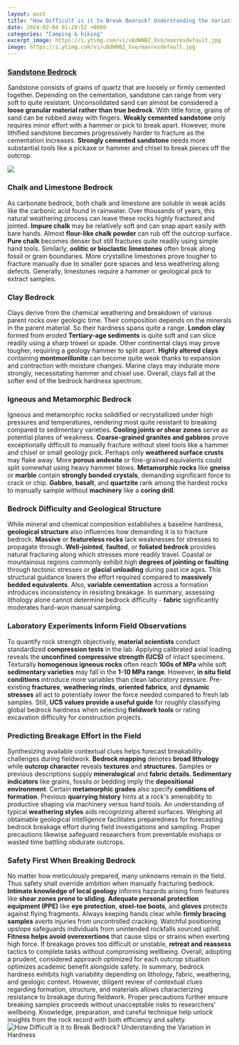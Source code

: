 ```yaml
---
layout: post
title: "How Difficult is it to Break Bedrock? Understanding the Variation in Hardness"
date: 2024-02-04 01:29:52 +0000
categories: "Camping & hiking"
excerpt_image: https://i.ytimg.com/vi/u8dWNBZ_Xvo/maxresdefault.jpg
image: https://i.ytimg.com/vi/u8dWNBZ_Xvo/maxresdefault.jpg
---
```


### [Sandstone Bedrock](https://store.fi.io.vn/collection/abston) 
Sandstone consists of grains of quartz that are loosely or firmly cemented together. Depending on the cementation, sandstone can range from very soft to quite resistant. Unconsolidated sand can almost be considered a **loose granular material rather than true bedrock**. With little force, grains of sand can be rubbed away with fingers. **Weakly cemented sandstone** only requires minor effort with a hammer or pick to break apart. However, more lithified sandstone becomes progressively harder to fracture as the cementation increases. **Strongly cemented sandstone** needs more substantial tools like a pickaxe or hammer and chisel to break pieces off the outcrop. 

![](https://i.ytimg.com/vi/aZ5Edj0RYts/maxresdefault.jpg)
### **Chalk and Limestone Bedrock**
As carbonate bedrock, both chalk and limestone are soluble in weak acids like the carbonic acid found in rainwater. Over thousands of years, this natural weathering process can leave these rocks highly fractured and jointed. **Impure chalk** may be relatively soft and can snap apart easily with bare hands. Almost **flour-like chalk powder** can rub off the outcrop surface. **Pure chalk** becomes denser but still fractures quite readily using simple hand tools. Similarly, **oolitic or bioclastic limestones** often break along fossil or grain boundaries. More crystalline limestones prove tougher to fracture manually due to smaller pore spaces and less weathering along defects. Generally, limestones require a hammer or geological pick to extract samples.
### **Clay Bedrock** 
Clays derive from the chemical weathering and breakdown of various parent rocks over geologic time. Their composition depends on the minerals in the parent material. So their hardness spans quite a range. **London clay** formed from eroded **Tertiary-age sediments** is quite soft and can slice readily using a sharp trowel or spade. Other continental clays may prove tougher, requiring a geology hammer to split apart. **Highly altered clays** containing **montmorillonite** can become quite weak thanks to expansion and contraction with moisture changes. Marine clays may indurate more strongly, necessitating hammer and chisel use. Overall, clays fall at the softer end of the bedrock hardness spectrum.
### **Igneous and Metamorphic Bedrock**
Igneous and metamorphic rocks solidified or recrystallized under high pressures and temperatures, rendering most quite resistant to breaking compared to sedimentary varieties. **Cooling joints or shear zones** serve as potential planes of weakness. **Coarse-grained granites and gabbros** prove exceptionally difficult to manually fracture without steel tools like a hammer and chisel or small geology pick. Perhaps only **weathered surface crusts** may flake away. More **porous andesite** or fine-grained equivalents could split somewhat using heavy hammer blows. **Metamorphic rocks** like **gneiss** or **marble** contain **strongly bonded crystals**, demanding significant force to crack or chip. **Gabbro**, **basalt**, and **quartzite** rank among the hardest rocks to manually sample without **machinery** like a **coring drill**.  
### **Bedrock Difficulty and Geological Structure**
While mineral and chemical composition establishes a baseline hardness, **geological structure** also influences how demanding it is to fracture bedrock. **Massive** or **featureless rocks** lack weaknesses for stresses to propagate through. **Well-jointed**, **faulted**, or **foliated bedrock** provides natural fracturing along which stresses more readily travel. Coastal or mountainous regions commonly exhibit high **degrees of jointing or faulting** through tectonic stresses or **glacial unloading** during past ice ages. This structural guidance lowers the effort required compared to **massively bedded equivalents**. Also, **variable cementation** across a formation introduces inconsistency in resisting breakage. In summary, assessing lithology alone cannot determine bedrock difficulty - **fabric** significantly moderates hard-won manual sampling.
### **Laboratory Experiments Inform Field Observations**  
To quantify rock strength objectively, **material scientists** conduct standardized **compression tests** in the lab. Applying calibrated axial loading reveals the **unconfined compressive strength (UCS)** of intact specimens. Texturally **homogenous igneous rocks** often reach **100s of MPa** while soft **sedimentary varieties** may fall in the **1-10 MPa range**. However, **in situ field conditions** introduce more variables than clean laboratory pressure. Pre-existing **fractures**, **weathering rinds**, **oriented fabrics**, and **dynamic stresses** all act to potentially lower the force needed compared to fresh lab samples. Still, **UCS values provide a useful guide** for roughly classifying global bedrock hardness when selecting **fieldwork tools** or rating excavation difficulty for construction projects.
### **Predicting Breakage Effort in the Field**
Synthesizing available contextual clues helps forecast breakability challenges during fieldwork. **Bedrock mapping** denotes **broad lithology** while **outcrop character** reveals **textures** and **structures.** Samples or previous descriptions supply **mineralogical** and **fabric details. Sedimentary indicators** like grains, fossils or bedding imply the **depositional environment**. Certain **metamorphic grades** also specify **conditions of formation**. Previous **quarrying history** hints at a rock's amenability to productive shaping via machinery versus hand tools. An understanding of typical **weathering styles** aids recognizing altered surfaces. Weighing all obtainable geological intelligence facilitates preparedness for forecasting bedrock breakage effort during field investigations and sampling. Proper precautions likewise safeguard researchers from preventable mishaps or wasted time battling obdurate outcrops.
### **Safety First When Breaking Bedrock**
No matter how meticulously prepared, many unknowns remain in the field. Thus safety shall override ambition when manually fracturing bedrock. **Intimate knowledge of local geology** informs hazards arising from features like **shear zones prone to sliding**. **Adequate personal protection equipment (PPE)** like **eye protection**, **steel-toe boots**, and **gloves** protects against flying fragments. Always keeping hands clear while **firmly bracing samples** averts injuries from uncontrolled cracking. Watchful positioning upslope safeguards individuals from unintended rockfalls sourced uphill. **Fitness helps avoid overexertions** that cause slips or strains when exerting high force. If breakage proves too difficult or unstable, **retreat and reassess** tactics to complete tasks without compromising wellbeing. Overall, adopting a prudent, considered approach optimized for each outcrop situation optimizes academic benefit alongside safety.
In summary, bedrock hardness exhibits high variability depending on lithology, fabric, weathering, and geologic context. However, diligent review of contextual clues regarding formation, structure, and materials allows characterizing resistance to breakage during fieldwork. Proper precautions further ensure breaking samples proceeds without unacceptable risks to researchers' wellbeing. Knowledge, preparation, and careful technique help unlock insights from the rock record with both efficiency and safety.
![How Difficult is it to Break Bedrock? Understanding the Variation in Hardness](https://i.ytimg.com/vi/u8dWNBZ_Xvo/maxresdefault.jpg)